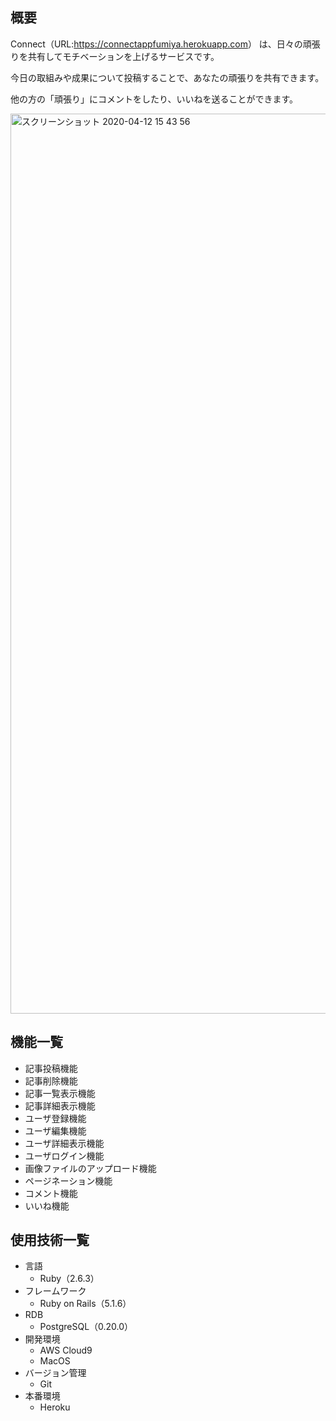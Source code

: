 ## 概要

Connect（URL:<https://connectappfumiya.herokuapp.com>）
は、日々の頑張りを共有してモチベーションを上げるサービスです。

今日の取組みや成果について投稿することで、あなたの頑張りを共有できます。

他の方の「頑張り」にコメントをしたり、いいねを送ることができます。

<img width="1440" alt="スクリーンショット 2020-04-12 15 43 56" src="https://user-images.githubusercontent.com/59755714/79062413-1c20a080-7cd5-11ea-963c-a78ec5ce433f.png">

## 機能一覧

* 記事投稿機能
* 記事削除機能
* 記事一覧表示機能
* 記事詳細表示機能
* ユーザ登録機能
* ユーザ編集機能
* ユーザ詳細表示機能
* ユーザログイン機能
* 画像ファイルのアップロード機能
* ページネーション機能
* コメント機能
* いいね機能

## 使用技術一覧
* 言語
    * Ruby（2.6.3）
* フレームワーク
    * Ruby on Rails（5.1.6）
* RDB
    * PostgreSQL（0.20.0）
* 開発環境
    * AWS Cloud9 
    * MacOS
* バージョン管理
    * Git 
* 本番環境
    * Heroku



